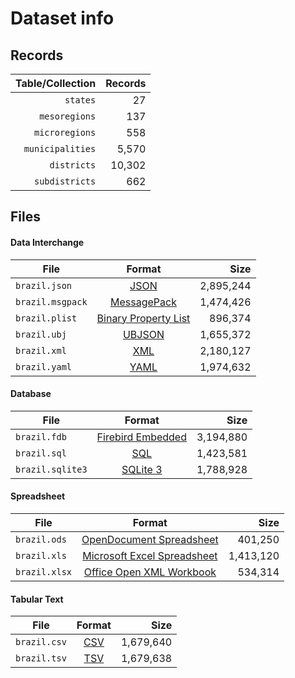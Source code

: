 # Dataset info

## Records

| Table/Collection | Records |
| ----------------:| -------:|
|         `states` |      27 |
|    `mesoregions` |     137 |
|   `microregions` |     558 |
| `municipalities` |   5,570 |
|      `districts` |  10,302 |
|   `subdistricts` |     662 |

## Files

#### Data Interchange

| File             | Format                                                              |      Size |
| ---------------- |:-------------------------------------------------------------------:| ---------:|
| `brazil.json`    | [JSON](https://en.wikipedia.org/wiki/JSON)                          | 2,895,244 |
| `brazil.msgpack` | [MessagePack](https://en.wikipedia.org/wiki/MessagePack)            | 1,474,426 |
| `brazil.plist`   | [Binary Property List](https://en.wikipedia.org/wiki/Property_list) |   896,374 |
| `brazil.ubj`     | [UBJSON](https://en.wikipedia.org/wiki/UBJSON)                      | 1,655,372 |
| `brazil.xml`     | [XML](https://en.wikipedia.org/wiki/XML)                            | 2,180,127 |
| `brazil.yaml`    | [YAML](https://en.wikipedia.org/wiki/YAML)                          | 1,974,632 |

#### Database

| File             | Format                                                                                 |      Size |
| ---------------- |:--------------------------------------------------------------------------------------:| ---------:|
| `brazil.fdb`     | [Firebird Embedded](https://en.wikipedia.org/wiki/Embedded_database#Firebird_Embedded) | 3,194,880 |
| `brazil.sql`     | [SQL](https://en.wikipedia.org/wiki/SQL)                                               | 1,423,581 |
| `brazil.sqlite3` | [SQLite 3](https://en.wikipedia.org/wiki/SQLite)                                       | 1,788,928 |

#### Spreadsheet

| File          | Format                                                                                   |      Size |
| ------------- |:----------------------------------------------------------------------------------------:| ---------:|
| `brazil.ods`  | [OpenDocument Spreadsheet](https://en.wikipedia.org/wiki/OpenDocument)                   |   401,250 |
| `brazil.xls`  | [Microsoft Excel Spreadsheet](https://en.wikipedia.org/wiki/Microsoft_Excel_file_format) | 1,413,120 |
| `brazil.xlsx` | [Office Open XML Workbook](https://en.wikipedia.org/wiki/Office_Open_XML)                |   534,314 |

#### Tabular Text

| File         | Format                                                      |      Size |
| ------------ |:-----------------------------------------------------------:| ---------:|
| `brazil.csv` | [CSV](https://en.wikipedia.org/wiki/Comma-separated_values) | 1,679,640 |
| `brazil.tsv` | [TSV](https://en.wikipedia.org/wiki/Tab-separated_values)   | 1,679,638 |
